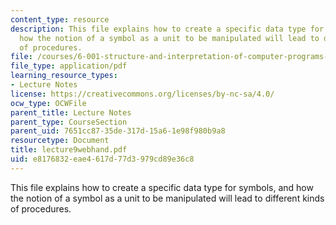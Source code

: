 ```yaml
---
content_type: resource
description: This file explains how to create a specific data type for symbols, and
  how the notion of a symbol as a unit to be manipulated will lead to different kinds
  of procedures.
file: /courses/6-001-structure-and-interpretation-of-computer-programs-spring-2005/e8176832eae4617d77d3979cd89e36c8_lecture9webhand.pdf
file_type: application/pdf
learning_resource_types:
- Lecture Notes
license: https://creativecommons.org/licenses/by-nc-sa/4.0/
ocw_type: OCWFile
parent_title: Lecture Notes
parent_type: CourseSection
parent_uid: 7651cc87-35de-317d-15a6-1e98f980b9a8
resourcetype: Document
title: lecture9webhand.pdf
uid: e8176832-eae4-617d-77d3-979cd89e36c8
---
```

This file explains how to create a specific data type for symbols, and how the notion of a symbol as a unit to be manipulated will lead to different kinds of procedures.